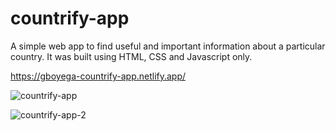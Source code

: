 # countrify-app

A simple web app to find useful and important information about a particular country. It was built using HTML, CSS and Javascript only.

https://gboyega-countrify-app.netlify.app/

![countrify-app](https://user-images.githubusercontent.com/107065074/198017414-ede3ace4-e69b-4ad0-9406-85aee06f357b.png)


![countrify-app-2](https://user-images.githubusercontent.com/107065074/198017620-48584fcd-0321-4915-98fe-59b1c42ab53d.png)
